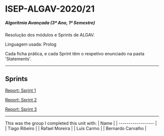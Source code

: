 # ISEP-ALGAV-2020/21

##### Algoritmia Avançada (3º Ano, 1º Semestre)
Resolução dos módulos e Sprints de ALGAV.

Linguagem usada: Prolog

Cada ficha prática, e cada Sprint têm o respetivo enunciado na pasta 'Statements'.

--------------------------------

## Sprints


[Report: Sprint 1](./Sprint_1/README.md)

[Report: Sprint 2](./Sprint_2/README.md)

[Report: Sprint 3](./Sprint_3/README.md)

---------------

This was the group I completed this unit with:
| Name               |
| ------------------ |
| Tiago Ribeiro      |
| Rafael Moreira     |
| Luís Carmo         |
| Bernardo Carvalho  |
